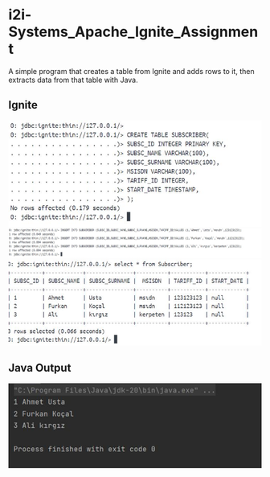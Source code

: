 # i2i-Systems_Apache_Ignite_Assignment

A simple program that creates a table from Ignite and adds rows to it, then extracts data from that table with Java.

## Ignite
![ss1](https://github.com/ahmetust/i2i-Systems_Assignments/blob/master/i2i-Systems_Apache_Ignite_Assignment/i2i-Systems_Apache_Ignite_Assignment/Screenshots/Screenshot1.JPG)
![ss2](https://github.com/ahmetust/i2i-Systems_Assignments/blob/master/i2i-Systems_Apache_Ignite_Assignment/i2i-Systems_Apache_Ignite_Assignment/Screenshots/Screenshot2.JPG)
![ss3](https://github.com/ahmetust/i2i-Systems_Assignments/blob/master/i2i-Systems_Apache_Ignite_Assignment/i2i-Systems_Apache_Ignite_Assignment/Screenshots/Screenshot3.JPG)

## Java Output
![ss4](https://github.com/ahmetust/i2i-Systems_Assignments/blob/master/i2i-Systems_Apache_Ignite_Assignment/i2i-Systems_Apache_Ignite_Assignment/Screenshots/Screenshot4.JPG)
